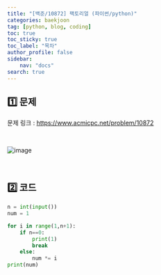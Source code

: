 ```yaml
---
title: "[백준/10872] 팩토리얼 (파이썬/python)"
categories: baekjoon
tag: [python, blog, coding]
toc: true
toc_sticky: true
toc_label: "목차"
author_profile: false
sidebar:
    nav: "docs"
search: true
---
```


## 1️⃣ 문제

문제 링크 : <a href="https://www.acmicpc.net/problem/10872" target="_blank">https://www.acmicpc.net/problem/10872</a>

<br/>

![image](https://user-images.githubusercontent.com/52556486/180925878-110f8e82-8a1e-4406-979f-6c6fe1a9cf04.png)

<br/>

## 2️⃣ 코드

```python
n = int(input())
num = 1

for i in range(1,n+1):
    if n==0:
        print(1)
        break
    else:
        num *= i
print(num)
```